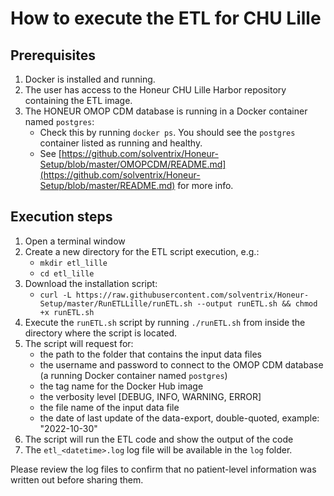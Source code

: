 # How to execute the ETL for CHU Lille

## Prerequisites
1. Docker is installed and running.
2. The user has access to the Honeur CHU Lille Harbor repository containing the ETL image.
3. The HONEUR OMOP CDM database is running in a Docker container named `postgres`:
    * Check this by running `docker ps`. You should see the `postgres` container listed as running and healthy.
    * See [https://github.com/solventrix/Honeur-Setup/blob/master/OMOPCDM/README.md](https://github.com/solventrix/Honeur-Setup/blob/master/README.md) for more info.

## Execution steps
1. Open a terminal window 
2. Create a new directory for the ETL script execution, e.g.:
   * `mkdir etl_lille`
   * `cd etl_lille`
2. Download the installation script:
    * `curl -L https://raw.githubusercontent.com/solventrix/Honeur-Setup/master/RunETLLille/runETL.sh --output runETL.sh && chmod +x runETL.sh`
3. Execute the `runETL.sh` script by running `./runETL.sh` from inside the directory where the script is located.
4. The script will request for:
    * the path to the folder that contains the input data files
    * the username and password to connect to the OMOP CDM database (a running Docker container named `postgres`)
    * the tag name for the Docker Hub image
    * the verbosity level [DEBUG, INFO, WARNING, ERROR]
    * the file name of the input data file
    * the date of last update of the data-export, double-quoted, example: "2022-10-30"
5. The script will run the ETL code and show the output of the code
7. The `etl_<datetime>.log` log file will be available in the `log` folder. 

Please review the log files to confirm that no patient-level information was written out before sharing them.